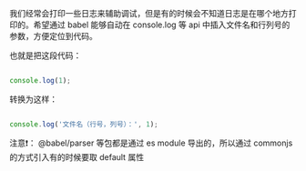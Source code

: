 我们经常会打印一些日志来辅助调试，但是有的时候会不知道日志是在哪个地方打印的。希望通过 babel 能够自动在 console.log 等 api 中插入文件名和行列号的参数，方便定位到代码。

也就是把这段代码：
```js

console.log(1);
```

转换为这样：
```js

console.log('文件名（行号，列号）：', 1);
```

注意❗：
@babel/parser 等包都是通过 es module 导出的，所以通过 commonjs 的方式引入有的时候要取 default 属性
